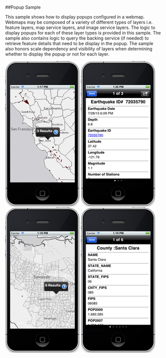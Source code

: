 ##Popup Sample 

This sample shows how to display popups configured in a webmap. Webmaps may be composed of a variety of different types of layers i.e. feature layers, map service layers, and image service layers. The logic to display popups for each of these layer types is provided in this sample. The sample also contains logic to query the backing service (if needed) to retrieve feature details that need to be display in the popup. The sample also honors scale dependency and visibility of layers when determining whether to display the popup or not for each layer.

![](image.png)
![](image2.png)
![](image3.png)
![](image4.png)




